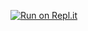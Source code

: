 [![Run on Repl.it](https://repl.it/badge/github/2tacey/22tacey-selfbot)](https://repl.it/github/2tacey/22tacey-selfbot)